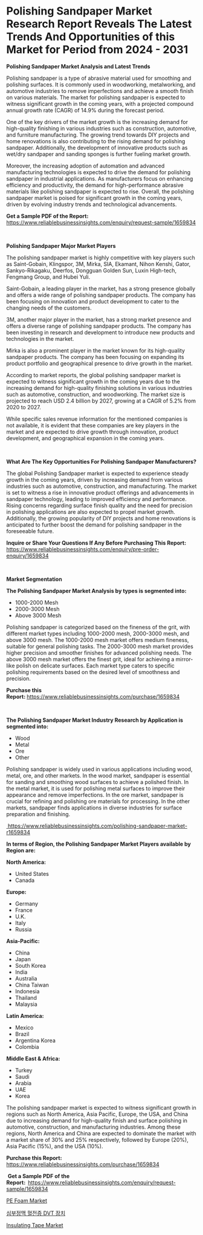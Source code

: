 <p><h1>Polishing Sandpaper Market Research Report Reveals The Latest Trends And Opportunities of this Market for Period from 2024 - 2031</h1></p><p><strong>Polishing Sandpaper Market Analysis and Latest Trends</strong></p>
<p><p>Polishing sandpaper is a type of abrasive material used for smoothing and polishing surfaces. It is commonly used in woodworking, metalworking, and automotive industries to remove imperfections and achieve a smooth finish on various materials. The market for polishing sandpaper is expected to witness significant growth in the coming years, with a projected compound annual growth rate (CAGR) of 14.9% during the forecast period.</p><p>One of the key drivers of the market growth is the increasing demand for high-quality finishing in various industries such as construction, automotive, and furniture manufacturing. The growing trend towards DIY projects and home renovations is also contributing to the rising demand for polishing sandpaper. Additionally, the development of innovative products such as wet/dry sandpaper and sanding sponges is further fueling market growth.</p><p>Moreover, the increasing adoption of automation and advanced manufacturing technologies is expected to drive the demand for polishing sandpaper in industrial applications. As manufacturers focus on enhancing efficiency and productivity, the demand for high-performance abrasive materials like polishing sandpaper is expected to rise. Overall, the polishing sandpaper market is poised for significant growth in the coming years, driven by evolving industry trends and technological advancements.</p></p>
<p><strong>Get a Sample PDF of the Report:&nbsp;</strong> <a href="https://www.reliablebusinessinsights.com/enquiry/request-sample/1659834">https://www.reliablebusinessinsights.com/enquiry/request-sample/1659834</a></p>
<p>&nbsp;</p>
<p><strong>Polishing Sandpaper Major Market Players</strong></p>
<p><p>The polishing sandpaper market is highly competitive with key players such as Saint-Gobain, Klingspor, 3M, Mirka, SIA, Ekamant, Nihon Kenshi, Gator, Sankyo-Rikagaku, Deerfos, Dongguan Golden Sun, Luxin High-tech, Fengmang Group, and Hubei Yuli. </p><p>Saint-Gobain, a leading player in the market, has a strong presence globally and offers a wide range of polishing sandpaper products. The company has been focusing on innovation and product development to cater to the changing needs of the customers. </p><p>3M, another major player in the market, has a strong market presence and offers a diverse range of polishing sandpaper products. The company has been investing in research and development to introduce new products and technologies in the market.</p><p>Mirka is also a prominent player in the market known for its high-quality sandpaper products. The company has been focusing on expanding its product portfolio and geographical presence to drive growth in the market.</p><p>According to market reports, the global polishing sandpaper market is expected to witness significant growth in the coming years due to the increasing demand for high-quality finishing solutions in various industries such as automotive, construction, and woodworking. The market size is projected to reach USD 2.4 billion by 2027, growing at a CAGR of 5.2% from 2020 to 2027.</p><p>While specific sales revenue information for the mentioned companies is not available, it is evident that these companies are key players in the market and are expected to drive growth through innovation, product development, and geographical expansion in the coming years.</p></p>
<p>&nbsp;</p>
<p><strong>What Are The Key Opportunities For Polishing Sandpaper Manufacturers?</strong></p>
<p><p>The global Polishing Sandpaper market is expected to experience steady growth in the coming years, driven by increasing demand from various industries such as automotive, construction, and manufacturing. The market is set to witness a rise in innovative product offerings and advancements in sandpaper technology, leading to improved efficiency and performance. Rising concerns regarding surface finish quality and the need for precision in polishing applications are also expected to propel market growth. Additionally, the growing popularity of DIY projects and home renovations is anticipated to further boost the demand for polishing sandpaper in the foreseeable future.</p></p>
<p><strong>Inquire or Share Your Questions If Any Before Purchasing This Report:</strong> <a href="https://www.reliablebusinessinsights.com/enquiry/pre-order-enquiry/1659834">https://www.reliablebusinessinsights.com/enquiry/pre-order-enquiry/1659834</a></p>
<p>&nbsp;</p>
<p><strong>Market Segmentation</strong></p>
<p><strong>The Polishing Sandpaper Market Analysis by types is segmented into:</strong></p>
<p><ul><li>1000-2000 Mesh</li><li>2000-3000 Mesh</li><li>Above 3000 Mesh</li></ul></p>
<p><p>Polishing sandpaper is categorized based on the fineness of the grit, with different market types including 1000-2000 mesh, 2000-3000 mesh, and above 3000 mesh. The 1000-2000 mesh market offers medium fineness, suitable for general polishing tasks. The 2000-3000 mesh market provides higher precision and smoother finishes for advanced polishing needs. The above 3000 mesh market offers the finest grit, ideal for achieving a mirror-like polish on delicate surfaces. Each market type caters to specific polishing requirements based on the desired level of smoothness and precision.</p></p>
<p><strong>Purchase this Report:&nbsp;</strong><a href="https://www.reliablebusinessinsights.com/purchase/1659834">https://www.reliablebusinessinsights.com/purchase/1659834</a></p>
<p>&nbsp;</p>
<p><strong>The Polishing Sandpaper Market Industry Research by Application is segmented into:</strong></p>
<p><ul><li>Wood</li><li>Metal</li><li>Ore</li><li>Other</li></ul></p>
<p><p>Polishing sandpaper is widely used in various applications including wood, metal, ore, and other markets. In the wood market, sandpaper is essential for sanding and smoothing wood surfaces to achieve a polished finish. In the metal market, it is used for polishing metal surfaces to improve their appearance and remove imperfections. In the ore market, sandpaper is crucial for refining and polishing ore materials for processing. In the other markets, sandpaper finds applications in diverse industries for surface preparation and finishing.</p></p>
<p><a href="https://www.reliablebusinessinsights.com/polishing-sandpaper-market-r1659834">&nbsp;https://www.reliablebusinessinsights.com/polishing-sandpaper-market-r1659834</a></p>
<p><strong>In terms of Region, the Polishing Sandpaper Market Players available by Region are:</strong></p>
<p>
    <p> <strong> North America: </strong>
        <ul>
            <li>United States</li>
            <li>Canada</li>
        </ul>
        </p> 
    <p> <strong> Europe: </strong>
        <ul>
            <li>Germany</li>
            <li>France</li>
            <li>U.K.</li>
            <li>Italy</li>
            <li>Russia</li>
        </ul>
        </p> 
    <p> <strong> Asia-Pacific: </strong>
        <ul>
            <li>China</li>
            <li>Japan</li>
            <li>South Korea</li>
            <li>India</li>
            <li>Australia</li>
            <li>China Taiwan</li>
            <li>Indonesia</li>
            <li>Thailand</li>
            <li>Malaysia</li>
        </ul>
        </p> 
    <p> <strong> Latin America: </strong>
        <ul>
            <li>Mexico</li>
            <li>Brazil</li>
            <li>Argentina Korea</li>
            <li>Colombia</li>
        </ul>
        </p> 
    <p> <strong> Middle East & Africa: </strong>
        <ul>
            <li>Turkey</li>
            <li>Saudi</li>
            <li>Arabia</li>
            <li>UAE</li>
            <li>Korea</li>
        </ul>
    </p>
    </p>
<p><p>The polishing sandpaper market is expected to witness significant growth in regions such as North America, Asia Pacific, Europe, the USA, and China due to increasing demand for high-quality finish and surface polishing in automotive, construction, and manufacturing industries. Among these regions, North America and China are expected to dominate the market with a market share of 30% and 25% respectively, followed by Europe (20%), Asia Pacific (15%), and the USA (10%).</p></p>
<p><strong>Purchase this Report: </strong><a href="https://www.reliablebusinessinsights.com/purchase/1659834">https://www.reliablebusinessinsights.com/purchase/1659834</a></p>
<p>&nbsp;<strong>Get a Sample PDF of the Report:&nbsp;&nbsp;</strong><a href="https://www.reliablebusinessinsights.com/enquiry/request-sample/1659834">https://www.reliablebusinessinsights.com/enquiry/request-sample/1659834</a></p>
<p><strong></strong></p>
<p><p><a href="https://github.com/nandosuryapratama/Market-Research-Report-List-1/blob/main/pe-foam-market.md">PE Foam Market</a></p><p><a href="https://medium.com/@willislebsack/%EA%B8%80%EB%A1%9C%EB%B2%8C-%EC%8B%AC%EB%B6%80-%EC%A0%95%EB%A7%A5-%ED%98%88%EC%A0%84%EC%A6%9D-dvt-%EC%9E%A5%EC%B9%98-%EC%8B%9C%EC%9E%A5%EC%9D%80-2024%EB%85%84%EB%B6%80%ED%84%B0-2031%EB%85%84%EA%B9%8C%EC%A7%80%EC%9D%98-%EA%B8%B0%EA%B0%84-%EB%8F%99%EC%95%88-%EC%9D%98-%EC%97%B0%ED%8F%89%EA%B7%A0-%EC%84%B1%EC%9E%A5%EB%A5%A0%EB%A1%9C-%EC%84%B1%EC%9E%A5%ED%95%A0-%EA%B2%83%EC%9C%BC%EB%A1%9C-%EC%98%88%EC%83%81%EB%90%A9%EB%8B%88%EB%8B%A4-c7008969e28f">심부정맥 혈전증 DVT 장치</a></p><p><a href="https://github.com/Chiragrp22/Market-Research-Report-List-5/blob/main/insulating-tape-market.md">Insulating Tape Market</a></p></p>